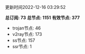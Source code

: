 更新时间2022-12-16 03:29:52

**总订阅: 73**
**总节点: 1151**
**有效节点: 377**
- trojan节点: 46
- v2ray节点: 173
- ss节点: 157
- ssr节点: 1
